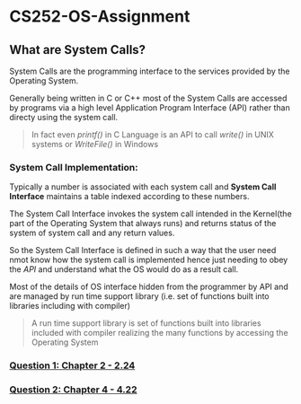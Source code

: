 # CS252-OS-Assignment

## What are System Calls?
System Calls are the programming interface to the services provided by the Operating System.

Generally being written in C or C++ most of the System Calls are accessed by programs via a high level Application Program Interface (API) rather than directy using the system call.

>In fact even *printf()* in C Language is an API to call *write()* in UNIX systems or *WriteFile()* in Windows

### System Call Implementation:

Typically a number is associated with each system call and **System Call Interface** maintains a table indexed according to these numbers.

The System Call Interface invokes the system call intended in the Kernel(the part of the Operating System that always runs) and returns status of the system of system call and any return values.

So the System Call Interface is defined in such a way that the user need nmot know how the system call is implemented hence just needing to obey the *API* and understand what the OS would do as a result call.

Most of the details of OS interface hidden from the programmer by API and are managed by run time support library (i.e. set of functions built into libraries including with compiler)

>A run time support library is set of functions built into libraries included with compiler realizing the many functions by accessing the Operating System




### [Question 1: Chapter 2 - 2.24](https://github.com/VincentPaulV/CS252-OS-Assignment/tree/main/Q2-4.22)

### [Question 2: Chapter 4 - 4.22](https://github.com/VincentPaulV/CS252-OS-Assignment/tree/main/Q2-4.22)




